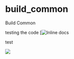 # build_common
Build Common



testing the code
[![Inline docs](https://s3.amazonaws.com/jenkins-github-badge/build-common/master/icon.svg)

test

<img src="https://s3.amazonaws.com/jenkins-github-badge/build-common/build-status">